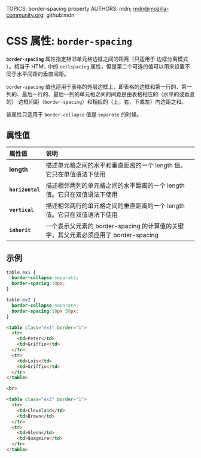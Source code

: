 TOPICS: border-spacing property
AUTHORS: mdn; mdn@mozilla-community.org; github:mdn

# CSS 属性: `border-spacing`

**`border-spacing`** 属性指定相邻单元格边框之间的距离（只适用于 边框分离模式 ）。相当于 HTML 中的 `cellspacing` 属性，但是第二个可选的值可以用来设置不同于水平间距的垂直间距。

`border-spacing` 值也适用于表格的外层边框上，即表格的边框和第一行的、第一列的、最后一行的、最后一列的单元格之间的间距是由表格相应的（水平的或垂直的） 边框间距（`border-spacing`）和相应的（上，右，下或左）内边距之和。

该属性只适用于 `border-collapse` 值是 `separate` 的时候。

## 属性值

| 属性值 | 说明 |
| :--- | :--- |
| **length** | 描述单元格之间的水平和垂直距离的一个 length 值。它只在单值语法下使用 |
| **`horizontal`** | 描述相邻两列的单元格之间的水平距离的一个 length 值。它只在双值语法下使用 |
| **`vertical`** | 描述相邻两行的单元格之间的垂直距离的一个 length 值。它只在双值语法下使用 |
| **`inherit`** | 一个表示父元素的 border-spacing 的计算值的关键字，其父元素必须应用了 border-spacing |

## 示例

```css
table.ex1 {
  border-collapse:separate;
  border-spacing:10px;
}

table.ex2 {
  border-collapse:separate;
  border-spacing:10px 50px;
}
```

```html
<table class="ex1" border="1">
  <tr>
    <td>Peter</td>
    <td>Griffin</td>
  </tr>
  <tr>
    <td>Lois</td>
    <td>Griffin</td>
  </tr>
</table>

<br>

<table class="ex2" border="1">
  <tr>
    <td>Cleveland</td>
    <td>Brown</td>
  </tr>
  <tr>
    <td>Glenn</td>
    <td>Quagmire</td>
  </tr>
</table>
```
